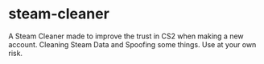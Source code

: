 # steam-cleaner
A Steam Cleaner made to improve the trust in CS2 when making a new account. Cleaning Steam Data and Spoofing some things. Use at your own risk.

